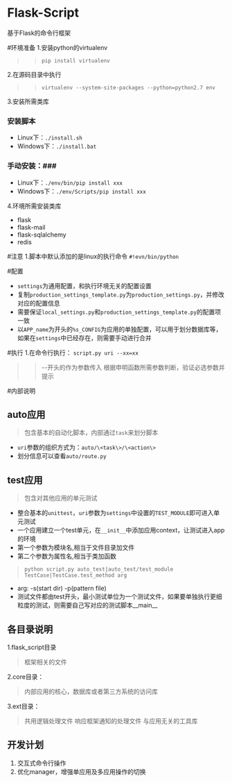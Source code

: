 Flask-Script
============

基于Flask的命令行框架

#环境准备
1.安装python的virtualenv
>>`pip install virtualenv`

2.在源码目录中执行
>>`virtualenv --system-site-packages --python=python2.7 env`

3.安装所需类库
### 安装脚本 ###
* Linux下：`./install.sh`
* Windows下：`./install.bat`

### 手动安装：###
* Linux下：`./env/bin/pip install xxx`
* Windows下：`./env/Scripts/pip install xxx`

4.环境所需安装类库
* flask
* flask-mail
* flask-sqlalchemy
* redis

#注意
1.脚本中默认添加的是linux的执行命令
`#!evn/bin/python`

#配置
* `settings`为通用配置，和执行环境无关的配置设置
* 复制`production_settings_template.py`为`production_settings.py`，并修改对应的配置信息
* 需要保证`local_settings.py`和`production_settings_template.py`的配置项一致
* 以`APP_name`为开头的`%s_CONFIG`为应用的单独配置，可以用于划分数据库等，如果在`settings`中已经存在，则需要手动进行合并

#执行
1.在命令行执行：
`script.py uri --xx=xx`

>> --开头的作为参数传入
>> 根据申明函数所需参数判断，验证必选参数并提示

#内部说明
## auto应用
> 包含基本的自动化脚本，内部通过`task`来划分脚本

* `uri`参数的组织方式为：`auto/\<task\>/\<action\>`
* 划分信息可以查看`auto/route.py `

## test应用
> 包含对其他应用的单元测试

* 整合基本的`unittest`，`uri`参数为`settings`中设置的`TEST_MODULE`即可进入单元测试
* 一个应用建立一个test单元，在`__init__`中添加应用context，让测试进入app的环境
* 第一个参数为模块名,相当于文件目录加文件
* 第二个参数为属性名,相当于类加函数

> `python script.py auto_test|auto_test/test_module TestCase|TestCase.test_method arg `

* arg: -s(start dir) -p(pattern file)
* 测试文件都由test开头，最小测试单位为一个测试文件，如果要单独执行更细粒度的测试，则需要自己写对应的测试脚本__main__

## 各目录说明
1.flask_script目录
> 框架相关的文件

2.core目录：
> 内部应用的核心，数据库或者第三方系统的访问库

3.ext目录：
> 共用逻辑处理文件
> 响应框架通知的处理文件
> 与应用无关的工具库

## 开发计划
1. 交互式命令行操作
2. 优化manager，增强单应用及多应用操作的切换
